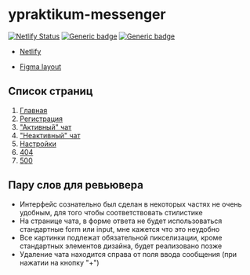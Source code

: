 # ypraktikum-messenger

[![Netlify Status](https://api.netlify.com/api/v1/badges/de4b997b-8321-477e-bc8a-a18cce117f1c/deploy-status)](https://app.netlify.com/sites/ypraktikum-messenger/deploys)
[![Generic badge](https://img.shields.io/badge/node->=10.19.0-green.svg)](https://shields.io/)
[![Generic badge](https://img.shields.io/badge/npm->=7.0.15-green.svg)](https://shields.io/)

- [Netlify](https://ypraktikum-messenger.netlify.app/)

- [Figma layout](https://www.figma.com/file/orMNUR4lUFCZwLsLSiuRFM/YPraktikum?node-id=240%3A101)

## Список страниц
1) [Главная](https://ypraktikum-messenger.netlify.app/)
2) [Регистрация](https://ypraktikum-messenger.netlify.app/register.html)
3) ["Активный" чат](https://ypraktikum-messenger.netlify.app/chatactive.html)
4) ["Неактивный" чат](https://ypraktikum-messenger.netlify.app/chatinactive.html)
5) [Настройки](https://ypraktikum-messenger.netlify.app/settings.html)
6) [404](https://ypraktikum-messenger.netlify.app/404.html)
6) [500](https://ypraktikum-messenger.netlify.app/500.html)

## Пару слов для ревьювера
- Интерфейс сознательно был сделан в некоторых частях не очень удобным, для того чтобы соответствовать стилистике
- На странице чата, в форме ответа не будет использоваться стандартные form или input, мне кажется что это неудобно
- Все картинки подлежат обязательной пикселизации, кроме стандартных элементов дизайна, будет реализовано позже
- Удаление чата находится справа от поля ввода сообщения (при нажатии на кнопку "+")
